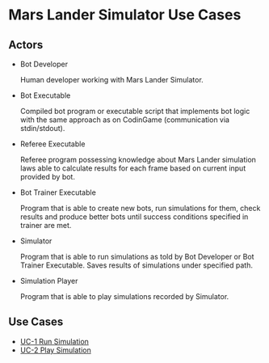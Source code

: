 # Mars Lander Simulator Use Cases

## Actors
* Bot Developer

  Human developer working with Mars Lander Simulator.

* Bot Executable

  Compiled bot program or executable script that implements bot logic with
  the same approach as on CodinGame (communication via stdin/stdout).

* Referee Executable

  Referee program possessing knowledge about Mars Lander simulation laws able
  to calculate results for each frame based on current input provided by bot.

* Bot Trainer Executable

  Program that is able to create new bots, run simulations for them, check
  results and produce better bots until success conditions specified in trainer
  are met.

* Simulator

  Program that is able to run simulations as told by Bot Developer or Bot
  Trainer Executable. Saves results of simulations under specified path.

* Simulation Player

  Program that is able to play simulations recorded by Simulator.

## Use Cases
* [UC-1 Run Simulation](/documentation/requirements/user_requirements/uc_1)
* [UC-2 Play Simulation](/documentation/requirements/user_requirements/uc_2)
